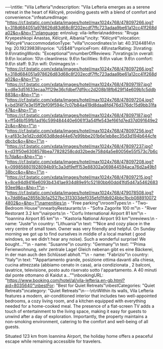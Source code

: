 ---\ntitle: "Vila Lefteria"\ndescription: "Vila Lefteria emerges as a serene retreat in the heart of Këlcyrë, providing guests with a blend of comfort and convenience."\nfeaturedImage: "https://cf.bstatic.com/xdata/images/hotel/max1024x768/478097266.jpg?k=318d684051a978626d83d68c8f202ecdf7ffc723adaa9be61a12cc41f268da02&o=&hp=1"\nlanguage: en\nslug: vila-lefteria\naddress: "Rruga Kryepeshkopi Anastas, Këlcyrë, Albania"\ncity: "Këlcyrë"\nlocation: "Këlcyrë"\naccommodationType: "villa"\ncoordinates:\n  lat: 40.31244814\n  lng: 20.19239838\nprice: "US$48"\npriceFrom: 48\nstarRating: 3\nrating: 9.6\nratingWords: "Exceptional"\nnumberOfReviews: 7\nratings:\n  overall: 9.6\n  location: 10\n  cleanliness: 9.6\n  facilities: 9.6\n  value: 9.6\n  comfort: 9.6\n  staff: 9.3\n  wifi: 0\nimages:\n  - "https://cf.bstatic.com/xdata/images/hotel/max1024x768/478097266.jpg?k=318d684051a978626d83d68c8f202ecdf7ffc723adaa9be61a12cc41f268da02&o=&hp=1"\n  - "https://cf.bstatic.com/xdata/images/hotel/max1024x768/478097197.jpg?k=d8e3d51633ecaa7f129e36cfdbef7df9cc2d208b18fb629f14e609b1c5ddb883&o=&hp=1"\n  - "https://cf.bstatic.com/xdata/images/hotel/max1024x768/478097204.jpg?k=bd3f4f7e3e15ff2bf09f594c7c07b84a419d8daa8fd476d376dc15d9bb31fa47&o=&hp=1"\n  - "https://cf.bstatic.com/xdata/images/hotel/max1024x768/478097187.jpg?k=ff546b159fb1ad16c599484440e6061f3a54ffe543ef661d7ed37d091649e22c&o=&hp=1"\n  - "https://cf.bstatic.com/xdata/images/hotel/max1024x768/478097256.jpg?k=af83c3e1d2cdd063d8ded44e67e99bbe201b6e1eb8ec35d3d194b644cfedbcbc&o=&hp=1"\n  - "https://cf.bstatic.com/xdata/images/hotel/max1024x768/478097237.jpg?k=d31f50e6308578bea77828258cdd32bede758d4a5e80056e55f573c7b6cfc7da&o=&hp=1"\n  - "https://cf.bstatic.com/xdata/images/hotel/max1024x768/478097208.jpg?k=099858801928094b91c3a3df9eff153e88302a069844594aca76d2a49b138bcc&o=&hp=1"\n  - "https://cf.bstatic.com/xdata/images/hotel/max1024x768/478097215.jpg?k=8ce94d9416e6093b4341ae934d89e91c52180bb60dd41fd5d47a546268393ee9&o=&hp=1"\n  - "https://cf.bstatic.com/xdata/images/hotel/max1024x768/479078508.jpg?k=7dd86aa2855b3b1a2527bc313303def035efd1fdb924bbc1bcb0889100724802&o=&hp=1"\namenities:\n  - "Free parking"\nroomTypes:\n  - "Two-Bedroom House"\nnearbyRestaurants:\n  - "Sofra Zagorite 100 m"\n  - "River Restorant 3.2 km"\nairports:\n  - "Corfu International Airport 81 km"\n  - "Ioannina Airport 85 km"\n  - "Kastoria National Airport 93 km"\nreviews:\n  - name: "Juste"\n    country: "Lithuania"\n    text: "“Nice and cozy place in the very centre of small town. Owner was very friendly and helpful. On Sunday morning we got up to find ourselves in middle of a local market ( good windows, so we didn’t hear any noise). Such a wonderful surprise! We bought...”"\n  - name: "Susanne"\n    country: "Germany"\n    text: "“Prima Ferienwohnung, sehr zentrale Lage! Gleich nebenan gibt es eine Bäckerei, in der man auch den Schlüssel abholt.”"\n  - name: "Fabrizio"\n    country: "Italy"\n    text: "“Appartamento grande, posizione ottima davanti alla chiesa, cucina attrezzata (abbiamo cenato in casa), aria condizionata , 2 balconi, lavatrice, televisione, posto auto riservato sotto l'appartamento. A 40 minuti dal ponte ottomano di Kaidut a...”"\nbookingURL: "https://www.booking.com/hotel/al/vila-lefteria.en-gb.html?aid=8035640"\nbestFor: "Best for Quiet Retreats"\nbestCategories: "Quiet Retreats"\ncategory: "Quiet Retreats"\n---\n\nWithin its walls, Vila Lefteria features a modern, air-conditioned interior that includes two well-appointed bedrooms, a cozy living room, and a kitchen equipped with everything needed for a home-cooked meal. The presence of a flat-screen TV adds a touch of entertainment to the living space, making it easy for guests to unwind after a day of exploration. Importantly, the property maintains a non-smoking environment, catering to the comfort and well-being of all guests.

Situated 123 km from Ioannina Airport, the holiday home offers a peaceful escape while remaining accessible for travelers.